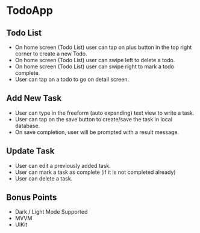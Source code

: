 #  TodoApp

## Todo List
- On home screen (Todo List) user can tap on plus button in the top right corner to create a new Todo.
- On home screen (Todo List) user can swipe left to delete a todo.
- On home screen (Todo List) user can swipe right to mark a todo complete.
- User can tap on a todo to go on detail screen.

## Add New Task
- User can type in the freeform (auto expanding) text view to write a task.
- User can tap on the save button to create/save the task in local database.
- On save completion, user will be prompted with a result message.

## Update Task
- User can edit a previously added task.
- User can mark a task as complete (if it is not completed already)
- User can delete a task.

## Bonus Points
- Dark / Light Mode Supported
- MVVM
- UIKit
